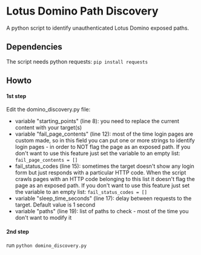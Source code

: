 # Lotus Domino Path Discovery
A python script to identify unauthenticated Lotus Domino exposed paths.

## Dependencies
The script needs python requests: `pip install requests`

## Howto
#### 1st step
Edit the domino_discovery.py file:
- variable "starting_points" (line 8): you need to replace the current content with your target(s)
- variable "fail_page_contents" (line 12): most of the time login pages are custom made, so in this field you can put one or more strings to identify login pages - in order to NOT flag the page as an exposed path. If you don't want to use this feature just set the variable to an empty list: `fail_page_contents = []`
- fail_status_codes (line 15): sometimes the target doesn't show any login form but just responds with a particular HTTP code. When the script crawls pages with an HTTP code belonging to this list it doesn't flag the page as an exposed path. If you don't want to use this feature just set the variable to an empty list: `fail_status_codes = []`
- variable "sleep_time_seconds" (line 17): delay between requests to the target. Default value is 1 second
- variable "paths" (line 19): list of paths to check - most of the time you don't want to modify it
#### 2nd step
run `python domino_discovery.py`
